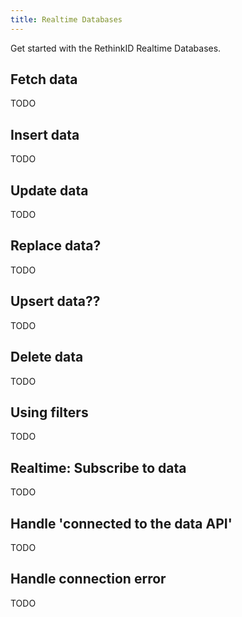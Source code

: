 ```yaml
---
title: Realtime Databases
---
```


Get started with the RethinkID Realtime Databases.

## Fetch data

TODO 

## Insert data

TODO 

## Update data

TODO 

## Replace data?

TODO 

## Upsert data??

TODO 

## Delete data

TODO 

## Using filters

TODO 

## Realtime: Subscribe to data

TODO 

## Handle 'connected to the data API'

TODO 

## Handle connection error

TODO 

<!-- // rid.onApiConnect()
// rid.onApiConnectError()

/**
 * Data API - Collection
 */

// rid.collection().getAll
// rid.collection().getOne
// rid.collection().getPage // implement! could do for transactions
// rid.collection().insertOne
// rid.collection().updateOne
// rid.collection().replaceOne // implement! how to do this?
// rid.collection().deleteAll
// rid.collection().deleteOne
// rid.collection().subscribeAll
// rid.collection().subscribeOne // implement! do this for budget I guess,

/**
 * Collections
 */

// rid.collections.create()
// rid.collections.drop()
// rid.collections.list() -->